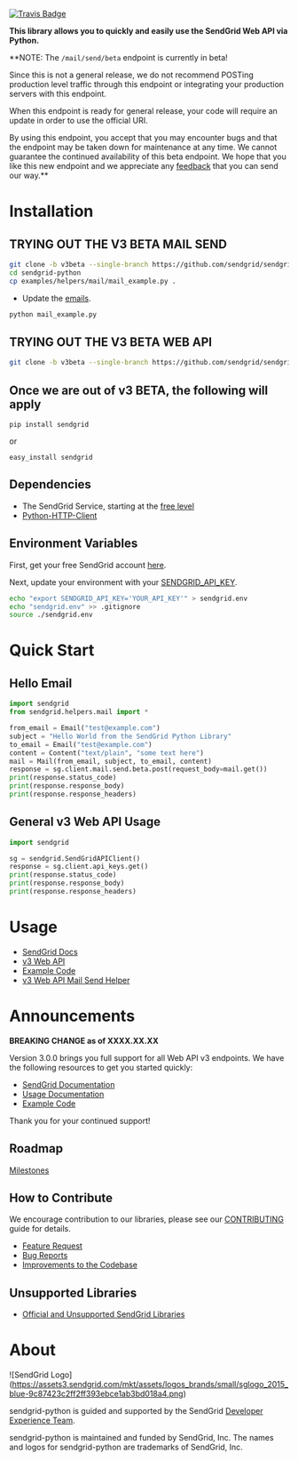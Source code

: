 [![Travis Badge](https://travis-ci.org/sendgrid/sendgrid-python.svg?branch=v3beta)](https://travis-ci.org/sendgrid/sendgrid-python)

**This library allows you to quickly and easily use the SendGrid Web API via Python.**

**NOTE: The `/mail/send/beta` endpoint is currently in beta!

Since this is not a general release, we do not recommend POSTing production level traffic through this endpoint or integrating your production servers with this endpoint.

When this endpoint is ready for general release, your code will require an update in order to use the official URI.

By using this endpoint, you accept that you may encounter bugs and that the endpoint may be taken down for maintenance at any time. We cannot guarantee the continued availability of this beta endpoint. We hope that you like this new endpoint and we appreciate any [feedback](dx+mail-beta@sendgrid.com) that you can send our way.**

# Installation

## TRYING OUT THE V3 BETA MAIL SEND

```bash
git clone -b v3beta --single-branch https://github.com/sendgrid/sendgrid-python.git
cd sendgrid-python
cp examples/helpers/mail/mail_example.py .
```

* Update the [emails](https://github.com/sendgrid/sendgrid-python/blob/v3beta/examples/helpers/mail/mail_example.py#L11).

```bash
python mail_example.py
```

## TRYING OUT THE V3 BETA WEB API

```bash
git clone -b v3beta --single-branch https://github.com/sendgrid/sendgrid-python.git
```

## Once we are out of v3 BETA, the following will apply

`pip install sendgrid`

or

`easy_install sendgrid`

## Dependencies

- The SendGrid Service, starting at the [free level](https://sendgrid.com/free?source=sendgrid-python)
- [Python-HTTP-Client](https://github.com/sendgrid/python-http-client)

## Environment Variables

First, get your free SendGrid account [here](https://sendgrid.com/free?source=sendgrid-python).

Next, update your environment with your [SENDGRID_API_KEY](https://app.sendgrid.com/settings/api_keys).

```bash
echo "export SENDGRID_API_KEY='YOUR_API_KEY'" > sendgrid.env
echo "sendgrid.env" >> .gitignore
source ./sendgrid.env
```

# Quick Start

## Hello Email

```python
import sendgrid
from sendgrid.helpers.mail import *

from_email = Email("test@example.com")
subject = "Hello World from the SendGrid Python Library"
to_email = Email("test@example.com")
content = Content("text/plain", "some text here")
mail = Mail(from_email, subject, to_email, content)
response = sg.client.mail.send.beta.post(request_body=mail.get())
print(response.status_code)
print(response.response_body)
print(response.response_headers)
```

## General v3 Web API Usage

```python
import sendgrid

sg = sendgrid.SendGridAPIClient()
response = sg.client.api_keys.get()
print(response.status_code)
print(response.response_body)
print(response.response_headers)
```

# Usage

- [SendGrid Docs](https://sendgrid.com/docs/API_Reference/index.html)
- [v3 Web API](https://github.com/sendgrid/sendgrid-python/tree/v3beta/USAGE.md)
- [Example Code](https://github.com/sendgrid/sendgrid-python/tree/v3beta/examples)
- [v3 Web API Mail Send Helper](https://github.com/sendgrid/sendgrid-python/tree/v3beta/sendgrid/helpers/mail)

# Announcements

**BREAKING CHANGE as of XXXX.XX.XX**

Version 3.0.0 brings you full support for all Web API v3 endpoints. We
have the following resources to get you started quickly:

-   [SendGrid
    Documentation](https://sendgrid.com/docs/API_Reference/Web_API_v3/index.html)
-   [Usage
    Documentation](https://github.com/sendgrid/sendgrid-python/tree/v3beta/USAGE.md)
-   [Example
    Code](https://github.com/sendgrid/sendgrid-python/tree/v3beta/examples)

Thank you for your continued support!

## Roadmap

[Milestones](https://github.com/sendgrid/sendgrid-python/milestones)

## How to Contribute

We encourage contribution to our libraries, please see our [CONTRIBUTING](https://github.com/sendgrid/sendgrid-python/tree/v3beta/CONTRIBUTING.md) guide for details.

* [Feature Request](https://github.com/sendgrid/sendgrid-python/tree/v3beta/CONTRIBUTING.md#feature_request)
* [Bug Reports](https://github.com/sendgrid/sendgrid-python/tree/v3beta/CONTRIBUTING.md#submit_a_bug_report)
* [Improvements to the Codebase](https://github.com/sendgrid/sendgrid-python/tree/v3beta/CONTRIBUTING.md#improvements_to_the_codebase)

## Unsupported Libraries

- [Official and Unsupported SendGrid Libraries](https://sendgrid.com/docs/Integrate/libraries.html)

# About

![SendGrid Logo]
(https://assets3.sendgrid.com/mkt/assets/logos_brands/small/sglogo_2015_blue-9c87423c2ff2ff393ebce1ab3bd018a4.png)

sendgrid-python is guided and supported by the SendGrid [Developer Experience Team](mailto:dx@sendgrid.com).

sendgrid-python is maintained and funded by SendGrid, Inc. The names and logos for sendgrid-python are trademarks of SendGrid, Inc.
